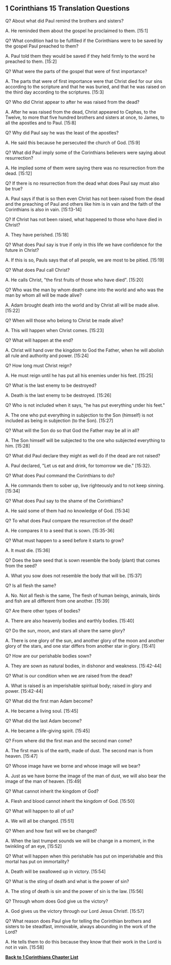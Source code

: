 ## 1 Corinthians 15 Translation Questions ##

Q? About what did Paul remind the brothers and sisters?

A. He reminded them about the gospel he proclaimed to them. [15:1]

Q? What condition had to be fulfilled if the Corinthians were to be saved by the gospel Paul preached to them?

A. Paul told them they would be saved if they held firmly to the word he preached to them. [15:2]

Q? What were the parts of the gospel that were of first importance?

A. The parts that were of first importance were that Christ died for our sins according to the scripture and that he was buried, and that he was raised on the third day according to the scriptures. [15:3]

Q? Who did Christ appear to after he was raised from the dead?

A. After he was raised from the dead, Christ appeared to Cephas, to the Twelve, to more that five hundred brothers and sisters at once, to James, to all the apostles and to Paul. [15:8]

Q? Why did Paul say he was the least of the apostles?

A. He said this because he persecuted the church of God. [15:9]

Q? What did Paul imply some of the Corinthians believers were saying about resurrection?

A. He implied some of them were saying there was no resurrection from the dead. [15:12]

Q? If there is no resurrection from the dead what does Paul say must also be true?

A. Paul says if that is so then even Christ has not been raised from the dead and the preaching of Paul and others like him is in vain and the faith of the Corinthians is also in vain. [15:13-14]

Q? If Christ has not been raised, what happened to those who have died in Christ?

A. They have perished. [15:18]

Q? What does Paul say is true if only in this life we have confidence for the future in Christ?

A. If this is so, Pauls says that of all people, we are most to be pitied. [15:19]

Q? What does Paul call Christ?

A. He calls Christ, "the first fruits of those who have died". [15:20]

Q? Who was the man by whom death came into the world and who was the man by whom all will be made alive?

A. Adam brought death into the world and by Christ all will be made alive. [15:22]

Q? When will those who belong to Christ be made alive?

A. This will happen when Christ comes. [15:23]

Q? What will happen at the end?

A. Christ will hand over the kingdom to God the Father, when he will abolish all rule and authority and power. [15:24]

Q? How long must Christ reign?

A. He must reign until he has put all his enemies under his feet. [15:25]

Q? What is the last enemy to be destroyed?

A. Death is the last enemy to be destroyed. [15:26]

Q? Who is not included when it says, "he has put everything under his feet."

A. The one who put everything in subjection to the Son (himself) is not included as being in subjection (to the Son). [15:27]

Q? What will the Son do so that God the Father may be all in all?

A. The Son himself will be subjected to the one who subjected everything to him. [15:28]

Q? What did Paul declare they might as well do if the dead are not raised?

A. Paul declared, "Let us eat and drink, for tomorrow we die." [15:32}.

Q? What does Paul command the Corinthians to do?

A. He commands them to sober up, live righteously and to not keep sinning. [15:34]

Q? What does Paul say to the shame of the Corinthians?

A. He said some of them had no knowledge of God. [15:34]

Q? To what does Paul compare the resurrection of the dead?

A. He compares it to a seed that is sown. [15:35-36]

Q? What must happen to a seed before it starts to grow?

A. It must die. [15:36]

Q? Does the bare seed that is sown resemble the body (plant) that comes from the seed?

A. What you sow does not resemble the body that will be. [15:37]

Q? Is all flesh the same?

A. No. Not all flesh is the same, The flesh of human beings, animals, birds and fish are all different from one another. [15:39]

Q? Are there other types of bodies?

A. There are also heavenly bodies and earthly bodies. [15:40]

Q? Do the sun, moon, and stars all share the same glory?

A. There is one glory of the sun, and another glory of the moon and another glory of the stars, and one star differs from another star in glory. [15:41]

Q? How are our perishable bodies sown?

A. They are sown as natural bodies, in dishonor and weakness. [15:42-44]

Q? What is our condition when we are raised from the dead?

A. What is raised is an imperishable spiritual body; raised in glory and power. [15:42-44]

Q? What did the first man Adam become?

A. He became a living soul. [15:45]

Q? What did the last Adam become?

A. He became a life-giving spirit. [15:45]

Q? From where did the first man and the second man come?

A. The first man is of the earth, made of dust. The second man is from heaven. [15:47]

Q? Whose image have we borne and whose image will we bear?

A. Just as we have borne the image of the man of dust, we will also bear the image of the man of heaven. [15:49]

Q? What cannot inherit the kingdom of God?

A. Flesh and blood cannot inherit the kingdom of God. [15:50]

Q? What will happen to all of us?

A. We will all be changed. [15:51]

Q? When and how fast will we be changed?

A. When the last trumpet sounds we will be change in a moment, in the twinkling of an eye, [15:52]

Q? What will happen when this perishable has put on imperishable and this mortal has put on immortality?

A. Death will be swallowed up in victory. [15:54]

Q? What is the sting of death and what is the power of sin?

A. The sting of death is sin and the power of sin is the law. [15:56]

Q? Through whom does God give us the victory?

A. God gives us the victory through our Lord Jesus Christ!. [15:57]

Q? What reason does Paul give for telling the Corinthian brothers and sisters to be steadfast, immovable, always abounding in the work of the Lord?

A. He tells them to do this because they know that their work in the Lord is not in vain. [15:58]

__[Back to 1 Corinthians Chapter List](./)__

